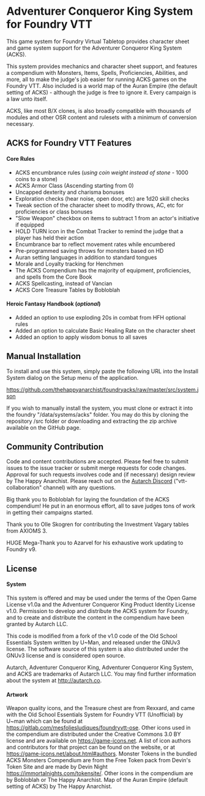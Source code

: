 # **Adventurer Conqueror King System** for Foundry VTT
This game system for Foundry Virtual Tabletop provides character sheet and game system support for the Adventurer Conqueror King System (ACKS).

This system provides mechanics and character sheet support, and features a compendium with Monsters, Items, Spells, Proficiencies, Abilities, and more, all to make the judge's job easier for running ACKS games on the Foundry VTT. Also included is a world map of the Auran Empire (the default setting of ACKS) - although the judge is free to ignore it. Every campaign is a law unto itself.

ACKS, like most B/X clones, is also broadly compatible with thousands of modules and other OSR content and rulesets with a minimum of conversion necessary.

## ACKS for Foundry VTT Features
#### **Core Rules**
- ACKS encumbrance rules (*using coin weight instead of stone* - 1000 coins to a stone)  
- ACKS Armor Class (Ascending starting from 0)
- Uncapped dexterity and charisma bonuses  
- Exploration checks (hear noise, open door, etc) are 1d20 skill checks  
- Tweak section of the character sheet to modify throws, AC, etc for proficiencies or class bonuses
- "Slow Weapon" checkbox on items to subtract 1 from an actor's initiative if equipped
- HOLD TURN icon in the Combat Tracker to remind the judge that a player has held their action
- Encumbrance bar to reflect movement rates while encumbered
- Pre-programmed saving throws for monsters based on HD
- Auran setting languages in addition to standard tongues
- Morale and Loyalty tracking for Henchmen
- The ACKS Compendium has the majority of equipment, proficiencies, and spells from the Core Book
- ACKS Spellcasting, instead of Vancian
- ACKS Core Treasure Tables by Bobloblah
#### **Heroic Fantasy Handbook** (*optional*)
- Added an option to use exploding 20s in combat from HFH optional rules  
- Added an option to calculate Basic Healing Rate on the character sheet
- Added an option to apply wisdom bonus to all saves

## Manual Installation
To install and use this system, simply paste the following URL into the Install System dialog on the Setup menu of the application.

<https://github.com/thehappyanarchist/foundryacks/raw/master/src/system.json>

If you wish to manually install the system, you must clone or extract it into the foundry "/data/systems/acks" folder. You may do this by cloning the repository /src folder or downloading and extracting the zip archive available on the GitHub page.

## Community Contribution
Code and content contributions are accepted. Please feel free to submit issues to the issue tracker or submit merge requests for code changes. Approval for such requests involves code and (if necessary) design review by The Happy Anarchist. Please reach out on the [Autarch Discord](https://discord.gg/MabfMkk) ("vtt-collaboration" channel) with any questions.

Big thank you to Bobloblah for laying the foundation of the ACKS compendium! He put in an enormous effort, all to save judges tons of work in getting their campaigns started.

Thank you to Olle Skogren for contributing the Investment Vagary tables from AXIOMS 3.

HUGE Mega-Thank you to Azarvel for his exhaustive work updating to Foundry v9.

## License
#### System
This system is offered and may be used under the terms of the Open Game License v1.0a and the Adventurer Conqueror King Product Identity License v1.0. Permission to develop and distribute the ACKS system for Foundry, and to create and distribute the content in the compendium have been granted by Autarch LLC.  

This code is modified from a fork of the v1.0 code of the Old School Essentials System written by U~Man, and released under the GNUv3 license. The software source of this system is also distributed under the GNUv3 license and is considered open source.  

Autarch, Adventurer Conqueror King, Adventurer Conqueror King System, and ACKS are trademarks of Autarch LLC. You may find further information about the system at <http://autarch.co>.
#### Artwork
Weapon quality icons, and the Treasure chest are from Rexxard, and came with the Old School Essentials System for Foundry VTT (Unofficial) by U~man which can be found at <https://gitlab.com/mesfoliesludiques/foundryvtt-ose>. Other icons used in the compendium are distributed under the Creative Commons 3.0 BY license and are available on <https://game-icons.net>. A list of icon authors and contributors for that project can be found on the website, or at <https://game-icons.net/about.html#authors>. Monster Tokens in the bundled ACKS Monsters Compendium are from the Free Token pack from Devin's Token Site and are made by Devin Night <https://immortalnights.com/tokensite/>. Other icons in the compendium are by Bobloblah or The Happy Anarchist. Map of the Auran Empire (default setting of ACKS) by The Happy Anarchist.